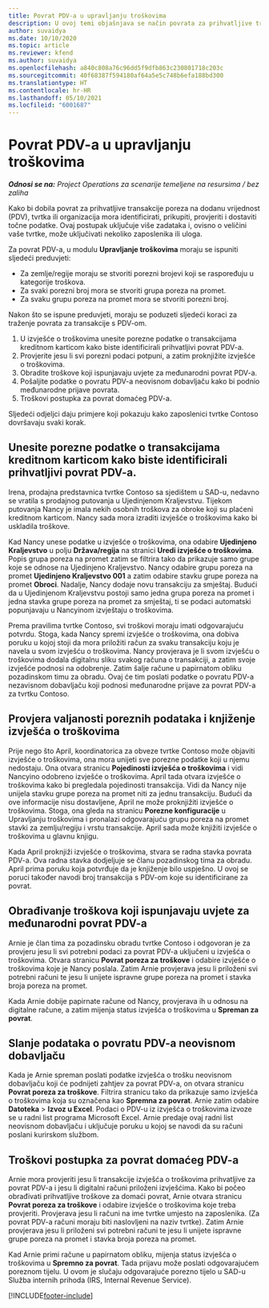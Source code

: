 ```yaml
---
title: Povrat PDV-a u upravljanju troškovima
description: U ovoj temi objašnjava se način povrata za prihvatljive transakcije poreza na dodanu vrijednost (PDV).
author: suvaidya
ms.date: 10/10/2020
ms.topic: article
ms.reviewer: kfend
ms.author: suvaidya
ms.openlocfilehash: a840c808a76c96dd5f9dfb863c230801718c203c
ms.sourcegitcommit: 40f68387f594180af64a5e5c748b6efa188bd300
ms.translationtype: HT
ms.contentlocale: hr-HR
ms.lasthandoff: 05/10/2021
ms.locfileid: "6001687"
---
```

# <a name="vat-recovery-in-expense-management"></a>Povrat PDV-a u upravljanju troškovima

_**Odnosi se na:** Project Operations za scenarije temeljene na resursima / bez zaliha_

Kako bi dobila povrat za prihvatljive transakcije poreza na dodanu vrijednost (PDV), tvrtka ili organizacija mora identificirati, prikupiti, provjeriti i dostaviti točne podatke. Ovaj postupak uključuje više zadataka i, ovisno o veličini vaše tvrtke, može uključivati nekoliko zaposlenika ili uloga.

Za povrat PDV-a, u modulu **Upravljanje troškovima** moraju se ispuniti sljedeći preduvjeti:

- Za zemlje/regije moraju se stvoriti porezni brojevi koji se raspoređuju u kategorije troškova.
- Za svaki porezni broj mora se stvoriti grupa poreza na promet.
- Za svaku grupu poreza na promet mora se stvoriti porezni broj.

Nakon što se ispune preduvjeti, moraju se poduzeti sljedeći koraci za traženje povrata za transakcije s PDV-om.

1. U izvješće o troškovima unesite porezne podatke o transakcijama kreditnom karticom kako biste identificirali prihvatljivi povrat PDV-a.
2. Provjerite jesu li svi porezni podaci potpuni, a zatim proknjižite izvješće o troškovima.
3. Obradite troškove koji ispunjavaju uvjete za međunarodni povrat PDV-a.
4. Pošaljite podatke o povratu PDV-a neovisnom dobavljaču kako bi podnio međunarodne prijave povrata.
5. Troškovi postupka za povrat domaćeg PDV-a.

Sljedeći odjeljci daju primjere koji pokazuju kako zaposlenici tvrtke Contoso dovršavaju svaki korak.

## <a name="enter-tax-information-about-credit-card-transactions-to-identify-eligible-vat-refunds"></a>Unesite porezne podatke o transakcijama kreditnom karticom kako biste identificirali prihvatljivi povrat PDV-a.

Irena, prodajna predstavnica tvrtke Contoso sa sjedištem u SAD-u, nedavno se vratila s prodajnog putovanja u Ujedinjenom Kraljevstvu. Tijekom putovanja Nancy je imala nekih osobnih troškova za obroke koji su plaćeni kreditnom karticom. Nancy sada mora izraditi izvješće o troškovima kako bi uskladila troškove.

Kad Nancy unese podatke u izvješće o troškovima, ona odabire **Ujedinjeno Kraljevstvo** u polju **Država/regija** na stranici **Uredi izvješće o troškovima**. Popis grupa poreza na promet zatim se filtrira tako da prikazuje samo grupe koje se odnose na Ujedinjeno Kraljevstvo. Nancy odabire grupu poreza na promet **Ujedinjeno Kraljevstvo 001** a zatim odabire stavku grupe poreza na promet **Obroci**. Nadalje, Nancy dodaje novu transakciju za smještaj. Budući da u Ujedinjenom Kraljevstvu postoji samo jedna grupa poreza na promet i jedna stavka grupe poreza na promet za smještaj, ti se podaci automatski popunjavaju u Nancyinom izvještaju o troškovima.

Prema pravilima tvrtke Contoso, svi troškovi moraju imati odgovarajuću potvrdu. Stoga, kada Nancy spremi izvješće o troškovima, ona dobiva poruku u kojoj stoji da mora priložiti račun za svaku transakciju koju je navela u svom izvješću o troškovima. Nancy provjerava je li svom izvješću o troškovima dodala digitalnu sliku svakog računa o transakciji, a zatim svoje izvješće podnosi na odobrenje. Zatim šalje račune u papirnatom obliku pozadinskom timu za obradu. Ovaj će tim poslati podatke o povratu PDV-a nezavisnom dobavljaču koji podnosi međunarodne prijave za povrat PDV-a za tvrtku Contoso.

## <a name="verify-tax-information-and-post-an-expense-report"></a>Provjera valjanosti poreznih podataka i knjiženje izvješća o troškovima

Prije nego što April, koordinatorica za obveze tvrtke Contoso može objaviti izvješće o troškovima, ona mora unijeti sve porezne podatke koji u njemu nedostaju. Ona otvara stranicu **Pojedinosti izvješća o troškovima** i vidi Nancyino odobreno izvješće o troškovima. April tada otvara izvješće o troškovima kako bi pregledala pojedinosti transakcija. Vidi da Nancy nije unijela stavku grupe poreza na promet niti za jednu transakciju. Budući da ove informacije nisu dostavljene, April ne može proknjižiti izvješće o troškovima. Stoga, ona gleda na stranicu **Porezne konfiguracije** u Upravljanju troškovima i pronalazi odgovarajuću grupu poreza na promet stavki za zemlju/regiju i vrstu transakcije. April sada može knjižiti izvješće o troškovima u glavnu knjigu.

Kada April proknjiži izvješće o troškovima, stvara se radna stavka povrata PDV-a. Ova radna stavka dodjeljuje se članu pozadinskog tima za obradu. April prima poruku koja potvrđuje da je knjiženje bilo uspješno. U ovoj se poruci također navodi broj transakcija s PDV-om koje su identificirane za povrat.

## <a name="process-expenses-that-are-eligible-for-international-vat-recovery"></a>Obrađivanje troškova koji ispunjavaju uvjete za međunarodni povrat PDV-a

Arnie je član tima za pozadinsku obradu tvrtke Contoso i odgovoran je za provjeru jesu li svi potrebni podaci za povrat PDV-a uključeni u izvješća o troškovima. Otvara stranicu **Povrat poreza za troškove** i odabire izvješće o troškovima koje je Nancy poslala. Zatim Arnie provjerava jesu li priloženi svi potrebni računi te jesu li unijete ispravne grupe poreza na promet i stavka broja poreza na promet.

Kada Arnie dobije papirnate račune od Nancy, provjerava ih u odnosu na digitalne račune, a zatim mijenja status izvješća o troškovima u **Spreman za povrat**.

## <a name="send-vat-recovery-data-to-the-third-party-vendor"></a>Slanje podataka o povratu PDV-a neovisnom dobavljaču

Kada je Arnie spreman poslati podatke izvješća o trošku neovisnom dobavljaču koji će podnijeti zahtjev za povrat PDV-a, on otvara stranicu **Povrat poreza za troškove**. Filtrira stranicu tako da prikazuje samo izvješća o troškovima koja su označena kao **Spremna za povrat**. Arnie zatim odabire **Datoteka** &gt; **Izvoz u Excel**. Podaci o PDV-u iz izvješća o troškovima izvoze se u radni list programa Microsoft Excel. Arnie predaje ovaj radni list neovisnom dobavljaču i uključuje poruku u kojoj se navodi da su računi poslani kurirskom službom.

## <a name="process-expenses-for-domestic-vat-recovery"></a>Troškovi postupka za povrat domaćeg PDV-a

Arnie mora provjeriti jesu li transakcije izvješća o troškovima prihvatljive za povrat PDV-a i jesu li digitalni računi priloženi izvješćima. Kako bi počeo obrađivati prihvatljive troškove za domaći povrat, Arnie otvara stranicu **Povrat poreza za troškove** i odabire izvješće o troškovima koje treba provjeriti. Provjerava jesu li računi na ime tvrtke umjesto na zaposlenika. (Za povrat PDV-a računi moraju biti naslovljeni na naziv tvrtke). Zatim Arnie provjerava jesu li priloženi svi potrebni računi te jesu li unijete ispravne grupe poreza na promet i stavka broja poreza na promet.

Kad Arnie primi račune u papirnatom obliku, mijenja status izvješća o troškovima u **Spremno za povrat**. Tada prijavu može poslati odgovarajućem poreznom tijelu. U ovom je slučaju odgovarajuće porezno tijelo u SAD-u Služba internih prihoda (IRS, Internal Revenue Service).


[!INCLUDE[footer-include](../includes/footer-banner.md)]